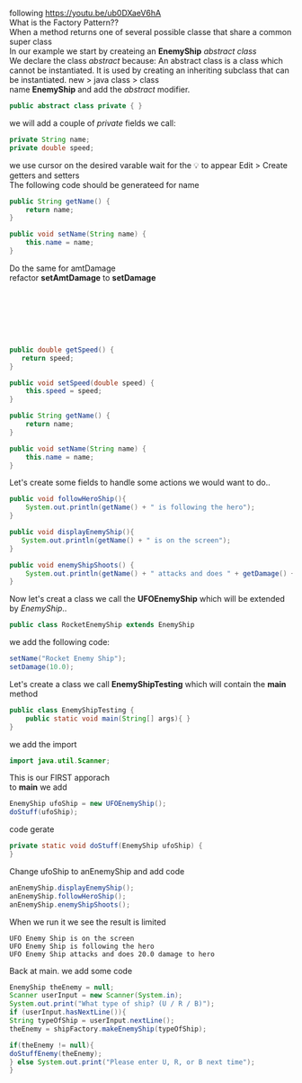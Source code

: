 following https://youtu.be/ub0DXaeV6hA<br/>
What is the Factory Pattern??<br/>
When a method returns one of several possible classe that share a common super class<br/>
In our example we start by createing an **EnemyShip** *abstract class*<br/>
We declare the class *abstract* because: An abstract class is a class which cannot be instantiated. It is used by creating an inheriting subclass that can be instantiated.
new > java class > class<br/>
name **EnemyShip** and add the *abstract* modifier.
```java
public abstract class private { }
```
we will add a couple of *private* fields we call:<br/>
```java
private String name;
private double speed;
```
we use cursor on the desired varable wait for the 💡 to appear Edit > Create getters and setters<br/>
The following code should be generateed for name
```java
public String getName() {
    return name;
}

public void setName(String name) {
    this.name = name;
}
```
Do the same for amtDamage<br/>
refactor **setAmtDamage** to **setDamage**










<br/><br/><br/><br/><br/>





































```java
public double getSpeed() {
   return speed;
}

public void setSpeed(double speed) {
    this.speed = speed;
}

public String getName() {
    return name;
}

public void setName(String name) {
    this.name = name;
}
```
Let's create some fields to handle some actions we would want to do..<br/>
```java
public void followHeroShip(){
    System.out.println(getName() + " is following the hero");
}

public void displayEnemyShip(){
   System.out.println(getName() + " is on the screen");
}

public void enemyShipShoots() {
    System.out.println(getName() + " attacks and does " + getDamage() + " damage to hero");
}
```
Now let's creat a class we call the **UFOEnemyShip** which will be extended by *EnemyShip*..<br/>
```java
public class RocketEnemyShip extends EnemyShip
```
we add the following code:
```java
setName("Rocket Enemy Ship");
setDamage(10.0);
```
Let's create a class we call **EnemyShipTesting** which will contain the **main** method<br/>
```java
public class EnemyShipTesting {
    public static void main(String[] args){ }
}
```
we add the import<br/>

```java
import java.util.Scanner;
```
This is our FIRST apporach<br/>
to **main** we add<br/>
```java
EnemyShip ufoShip = new UFOEnemyShip();
doStuff(ufoShip);
```
code gerate<br/>
```java
private static void doStuff(EnemyShip ufoShip) {
}
```
Change ufoShip to anEnemyShip and add code<br/>

```java
anEnemyShip.displayEnemyShip();
anEnemyShip.followHeroShip();
anEnemyShip.enemyShipShoots();
```
When we run it we see the result is limited<br/>
```run
UFO Enemy Ship is on the screen
UFO Enemy Ship is following the hero
UFO Enemy Ship attacks and does 20.0 damage to hero
```
Back at main. we add some code<br/>

```java
EnemyShip theEnemy = null;
Scanner userInput = new Scanner(System.in);
System.out.print("What type of ship? (U / R / B)");
if (userInput.hasNextLine()){
String typeOfShip = userInput.nextLine();
theEnemy = shipFactory.makeEnemyShip(typeOfShip);

if(theEnemy != null){
doStuffEnemy(theEnemy);
} else System.out.print("Please enter U, R, or B next time");
}
```










































